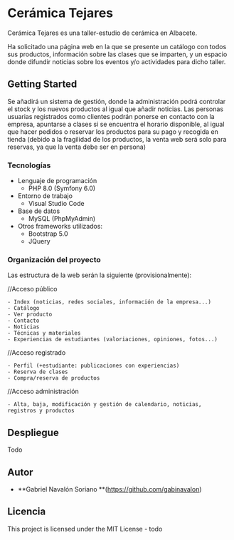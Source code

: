 # Cerámica Tejares

Cerámica Tejares es una taller-estudio de cerámica en Albacete.

Ha solicitado una página web en la que se presente un catálogo con todos sus productos, 
información sobre las clases que se imparten, y un espacio donde difundir noticias
sobre los eventos y/o actividades para dicho taller.

## Getting Started

Se añadirá un sistema de gestión, donde la administración podrá
controlar el stock y los nuevos productos al igual que añadir noticias. Las personas usuarias 
registrados como clientes podrán ponerse en contacto con la empresa, apuntarse a clases
si se encuentra el horario disponible, al igual que hacer pedidos o reservar los productos
para su pago y recogida en tienda (debido a la fragilidad de los productos, la venta web
será solo para reservas, ya que la venta debe ser en persona)

### Tecnologías

 - Lenguaje de programación
    - PHP 8.0 (Symfony 6.0) 
 - Entorno de trabajo
    - Visual Studio Code
 - Base de datos
    - MySQL (PhpMyAdmin)
 - Otros frameworks utilizados:
    - Bootstrap 5.0
    - JQuery
   

### Organización del proyecto

Las estructura de la web serán la siguiente (provisionalmente):

//Acceso público

    - Index (noticias, redes sociales, información de la empresa...)
    - Catálogo
    - Ver producto
    - Contacto
    - Noticias
    - Técnicas y materiales
    - Experiencias de estudiantes (valoriaciones, opiniones, fotos...)

//Acceso registrado

    - Perfil (+estudiante: publicaciones con experiencias)
    - Reserva de clases
    - Compra/reserva de productos

//Acceso administración

    - Alta, baja, modificación y gestión de calendario, noticias, registros y productos

## Despliegue

Todo

## Autor

* **Gabriel Navalón Soriano **(https://github.com/gabinavalon)

## Licencia

This project is licensed under the MIT License - todo

